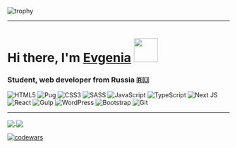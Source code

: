 ![trophy](https://github-profile-trophy.vercel.app/?username=eshevlyakova&theme=darkhub&no-bg=true&no-frame=true)

---

# Hi there, I'm [Evgenia](https://eshevlyakova.ru/) <img src="https://github.com/blackcater/blackcater/raw/main/images/Hi.gif" width="54">
### Student, web developer from Russia 🇷🇺

![HTML5](https://img.shields.io/badge/html5-%23E34F26.svg?style=for-the-badge&logo=html5&logoColor=white)
![Pug](https://img.shields.io/badge/Pug-FFF?style=for-the-badge&logo=pug&logoColor=A86454)
![CSS3](https://img.shields.io/badge/css3-%231572B6.svg?style=for-the-badge&logo=css3&logoColor=white)
![SASS](https://img.shields.io/badge/SASS-hotpink.svg?style=for-the-badge&logo=SASS&logoColor=white)
![JavaScript](https://img.shields.io/badge/javascript-%23323330.svg?style=for-the-badge&logo=javascript&logoColor=%23F7DF1E)
![TypeScript](https://img.shields.io/badge/typescript-%23007ACC.svg?style=for-the-badge&logo=typescript&logoColor=white)
![Next JS](https://img.shields.io/badge/Next-black?style=for-the-badge&logo=next.js&logoColor=white)
![React](https://img.shields.io/badge/react-%2320232a.svg?style=for-the-badge&logo=react&logoColor=%2361DAFB)
![Gulp](https://img.shields.io/badge/GULP-%23CF4647.svg?style=for-the-badge&logo=gulp&logoColor=white)
![WordPress](https://img.shields.io/badge/WordPress-%23117AC9.svg?style=for-the-badge&logo=WordPress&logoColor=white)
![Bootstrap](https://img.shields.io/badge/bootstrap-%23563D7C.svg?style=for-the-badge&logo=bootstrap&logoColor=white)
![Git](https://img.shields.io/badge/git-%23F05033.svg?style=for-the-badge&logo=git&logoColor=white)

---

<a href="https://github.com/eshevlyakova/eshevlyakova">
<img align="center" src="https://github-readme-stats.vercel.app/api?username=eshevlyakova&show_icons=true&count_private=true&include_all_commits=true&hide=stars&title_color=fff&icon_color=79ff97&text_color=9f9f9f&bg_color=00000000&hide_border=true" />
</a>
<a href="https://github.com/eshevlyakova/eshevlyakova">
<img align="center" src="https://github-readme-stats.vercel.app/api/top-langs/?username=eshevlyakova&layout=compact&title_color=fff&icon_color=79ff97&text_color=9f9f9f&bg_color=00000000&hide_border=true" />
</a>

[![codewars](https://www.codewars.com/users/eshevlyakova/badges/large)](https://www.codewars.com/users/eshevlyakova)
